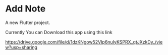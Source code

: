 # Add Note

A new Flutter project.

Currently You can Download this app using this link 

https://drive.google.com/file/d/1dzKNgow52VIp6nuIyKSPRX_qtJXzkDy_/view?usp=sharing
